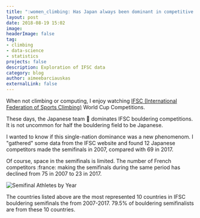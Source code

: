 ```yaml
---
title: ":women_climbing: Has Japan always been dominant in competitive bouldering?"
layout: post
date: 2018-08-19 15:02
image: 
headerImage: false
tag:
- climbing
- data-science
- statistics
projects: false
description: Exploration of IFSC data
category: blog
author: aimeebarciauskas
externalLink: false
---
```


When not climbing or computing, I enjoy watching [IFSC (International Federation of Sports Climbing)](http://www.ifsc-climbing.org/) World Cup Competitions.

These days, the Japanese team :japan: dominates IFSC bouldering competitions. It is not uncommon for half the bouldering field to be Japanese. 

I wanted to know if this single-nation dominance was a new phenomenom. I "gathered" some data from the IFSC website and found 12 Japanese competitors made the semifinals in 2007, compared with 69 in 2017.

Of course, space in the semifinals is limited. The number of French competitors :france: making the semifinals during the same period has declined from 75 in 2007 to 23 in 2017.

![Semifinal Athletes by Year](semifinal-athletes-by-year.png)

The countries listed above are the most represented 10 countries in IFSC bouldering semifinals the from 2007-2017. 79.5% of bouldering semifinalists are from these 10 countries.

